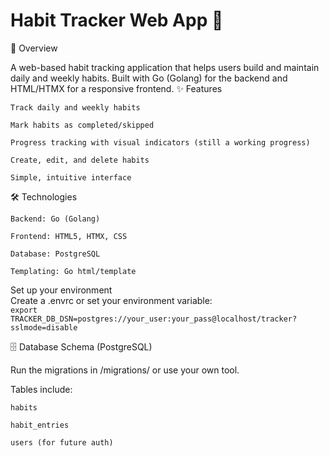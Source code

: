 # Habit Tracker Web App 🌱  
📝 Overview

A web-based habit tracking application that helps users build and maintain daily and weekly habits. Built with Go (Golang) for the backend and HTML/HTMX for a responsive frontend.
✨ Features

    Track daily and weekly habits

    Mark habits as completed/skipped

    Progress tracking with visual indicators (still a working progress)

    Create, edit, and delete habits

    Simple, intuitive interface

🛠️ Technologies

    Backend: Go (Golang)

    Frontend: HTML5, HTMX, CSS

    Database: PostgreSQL

    Templating: Go html/template  

Set up your environment  
Create a .envrc or set your environment variable:  
```export TRACKER_DB_DSN=postgres://your_user:your_pass@localhost/tracker?sslmode=disable  ```

🗄️ Database Schema (PostgreSQL)

Run the migrations in /migrations/ or use your own tool.

Tables include:

    habits

    habit_entries

    users (for future auth)
